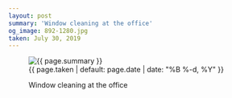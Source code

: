 ```yaml
---
layout: post
summary: 'Window cleaning at the office'
og_image: 892-1280.jpg
taken: July 30, 2019
---
```


<figure class="post">
<img alt="{{ page.summary }}" sizes="(min-width: 700px) 50vw, calc(100vw - 2rem)" src="{{ site.assets_url }}/892-640.jpg" srcset="{{ site.assets_url }}/892-320.jpg 320w, {{ site.assets_url }}/892-640.jpg 640w, {{ site.assets_url }}/892-960.jpg 960w, {{ site.assets_url }}/892-1280.jpg 1280w"/>
<figcaption>
<time>{{ page.taken | default: page.date | date: "%B %-d, %Y" }}</time>
<p>Window cleaning at the office</p>
</figcaption>
</figure>
